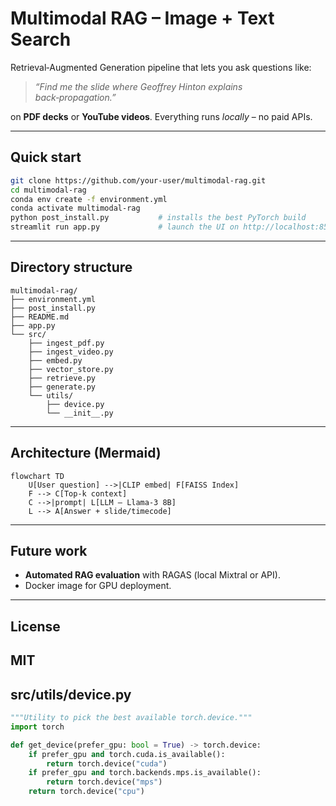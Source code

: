 # Multimodal RAG – Image + Text Search

Retrieval‑Augmented Generation pipeline that lets you ask questions like:

> *“Find me the slide where Geoffrey Hinton explains back‑propagation.”*

on **PDF decks** or **YouTube videos**. Everything runs *locally* – no paid APIs.

---
## Quick start

```bash
git clone https://github.com/your-user/multimodal-rag.git
cd multimodal-rag
conda env create -f environment.yml
conda activate multimodal-rag
python post_install.py           # installs the best PyTorch build
streamlit run app.py             # launch the UI on http://localhost:8501
```

---
## Directory structure

```
multimodal-rag/
├── environment.yml
├── post_install.py
├── README.md
├── app.py
└── src/
    ├── ingest_pdf.py
    ├── ingest_video.py
    ├── embed.py
    ├── vector_store.py
    ├── retrieve.py
    ├── generate.py
    └── utils/
        ├── device.py
        └── __init__.py
```

---
## Architecture (Mermaid)

```mermaid
flowchart TD
    U[User question] -->|CLIP embed| F[FAISS Index]
    F --> C[Top-k context]
    C -->|prompt| L[LLM – Llama-3 8B]
    L --> A[Answer + slide/timecode]
```

---
## Future work

- **Automated RAG evaluation** with RAGAS (local Mixtral or API).
- Docker image for GPU deployment.

---
## License

MIT
---
## src/utils/device.py
```python
"""Utility to pick the best available torch.device."""
import torch

def get_device(prefer_gpu: bool = True) -> torch.device:
    if prefer_gpu and torch.cuda.is_available():
        return torch.device("cuda")
    if prefer_gpu and torch.backends.mps.is_available():
        return torch.device("mps")
    return torch.device("cpu")
```